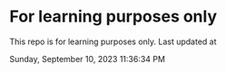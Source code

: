 # For learning purposes only
This repo is for learning purposes only.
Last updated at

Sunday, September 10, 2023 11:36:34 PM

